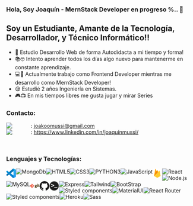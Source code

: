 ### Hola, Soy Joaquín - MernStack Developer en progreso %.. 👋



## Soy un Estudiante, Amante de la Tecnología, Desarrollador, y Técnico Informático!!

- 📙 Estudio Desarrollo Web de forma Autodidacta a mi tiempo y forma!
- 📚🤓 Intento aprender todos los días algo nuevo para mantenerme en constante aprendizaje.
- 💻🔧 Actualmente trabajo como Frontend Developer mientras me desarrollo como MernStack Developer!
- 😪 Estudié 2 años Ingeniería en Sistemas.
- 🎮📺 En mis tiempos libres me gusta jugar y mirar Series

###  Contacto:
<img align="left" width="66px" src="https://img.shields.io/badge/Gmail-D14836?style=for-the-badge&logo=gmail&logoColor=white"/>: joakoomussi@gmail.com
<br/>
<img align="left" width="66px" src="https://img.shields.io/badge/LinkedIn-0077B5?style=for-the-badge&logo=linkedin&logoColor=white"/>: https://www.linkedin.com/in/joaquínmussi/

<br />

### Lenguajes y Tecnologías:

<img align="left" alt="Visual Studio Code"  width="26px"  src="https://raw.githubusercontent.com/github/explore/80688e429a7d4ef2fca1e82350fe8e3517d3494d/topics/visual-studio-code/visual-studio-code.png" />
<img align="left" alt="MongoDb"  src="https://img.shields.io/badge/MongoDB-4EA94B?style=for-the-badge&logo=mongodb&logoColor=white" />
<img align="left" alt="HTML5"  src="https://img.shields.io/badge/HTML5-E34F26?style=for-the-badge&logo=html5&logoColor=white" />
<img align="left" alt="CSS3"  src="https://img.shields.io/badge/CSS3-1572B6?style=for-the-badge&logo=css3&logoColor=white" />
<img align="left" alt="PYTHON3"  src="https://img.shields.io/badge/Python-3776AB?style=for-the-badge&logo=python&logoColor=white" />
<img align="left" alt="JavaScript"  src="https://img.shields.io/badge/JavaScript-F7DF1E?style=for-the-badge&logo=javascript&logoColor=black" />
<img align="left" alt="FIREBASE" width="26px"  src="https://raw.githubusercontent.com/github/explore/80688e429a7d4ef2fca1e82350fe8e3517d3494d/topics/firebase/firebase.png" />
<img align="left" alt="React"  src="https://img.shields.io/badge/React-20232A?style=for-the-badge&logo=react&logoColor=61DAFB" />
<img align="left" alt="Node.js" src="https://img.shields.io/badge/Node.js-43853D?style=for-the-badge&logo=node.js&logoColor=white" />
<img align="left" alt="MySQL"  src="https://img.shields.io/badge/MySQL-00000F?style=for-the-badge&logo=mysql&logoColor=white" />
<img align="left" alt="Git" width="26px" src="https://raw.githubusercontent.com/github/explore/80688e429a7d4ef2fca1e82350fe8e3517d3494d/topics/git/git.png" />
<img align="left" alt="GitHub" width="26px" src="https://raw.githubusercontent.com/github/explore/78df643247d429f6cc873026c0622819ad797942/topics/github/github.png" />
<img align="left" alt="Terminal" width="26px" src="https://raw.githubusercontent.com/github/explore/80688e429a7d4ef2fca1e82350fe8e3517d3494d/topics/terminal/terminal.png" />
<img align="left" alt="Express"  src="https://img.shields.io/badge/Express.js-404D59?style=for-the-badge" />
<img align="left" alt="Tailwind"  src="https://img.shields.io/badge/Tailwind_CSS-38B2AC?style=for-the-badge&logo=tailwind-css&logoColor=white" />
<img align="left" alt="BootStrap" src="https://img.shields.io/badge/Bootstrap-563D7C?style=for-the-badge&logo=bootstrap&logoColor=white" />
<img align="left" alt="Styled components"  src="https://img.shields.io/badge/styled--components-DB7093?style=for-the-badge&logo=styled-components&logoColor=white" />
<img align="left" alt="MaterialUI"src="https://img.shields.io/badge/Material--UI-0081CB?style=for-the-badge&logo=material-ui&logoColor=white" />
<img align="left" alt="React Router" src="https://img.shields.io/badge/React_Router-CA4245?style=for-the-badge&logo=react-router&logoColor=white" />
<img align="left" alt="Styled components"  src="https://img.shields.io/badge/styled--components-DB7093?style=for-the-badge&logo=styled-components&logoColor=white" />
<img align="left" alt="Heroku" src="https://img.shields.io/badge/Heroku-430098?style=for-the-badge&logo=heroku&logoColor=white" />
<img align="left" alt="Sass" src="https://img.shields.io/badge/Sass-CC6699?style=for-the-badge&logo=sass&logoColor=white" />




